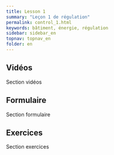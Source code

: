 ```yaml
---
title: Lesson 1
summary: "Leçon 1 de régulation"
permalink: control_1.html
keywords: bâtiment, énergie, régulation
sidebar: sidebar_en
topnav: topnav_en
folder: en
---
```


## Vidéos

Section vidéos

## Formulaire

Section formulaire

## Exercices

Section exercices
